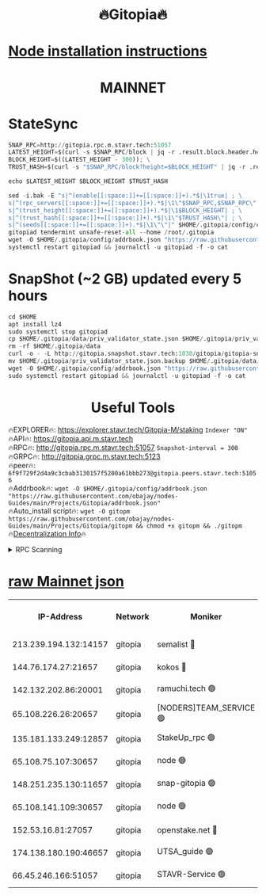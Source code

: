 <h1 align="center"> 🔥Gitopia🔥</h1>

[Node installation instructions](https://github.com/obajay/nodes-Guides/tree/main/Projects/Gitopia)
=

<h1 align="center"> MAINNET</h1>

# StateSync
```python
SNAP_RPC=http://gitopia.rpc.m.stavr.tech:51057
LATEST_HEIGHT=$(curl -s $SNAP_RPC/block | jq -r .result.block.header.height); \
BLOCK_HEIGHT=$((LATEST_HEIGHT - 300)); \
TRUST_HASH=$(curl -s "$SNAP_RPC/block?height=$BLOCK_HEIGHT" | jq -r .result.block_id.hash)

echo $LATEST_HEIGHT $BLOCK_HEIGHT $TRUST_HASH

sed -i.bak -E "s|^(enable[[:space:]]+=[[:space:]]+).*$|\1true| ; \
s|^(rpc_servers[[:space:]]+=[[:space:]]+).*$|\1\"$SNAP_RPC,$SNAP_RPC\"| ; \
s|^(trust_height[[:space:]]+=[[:space:]]+).*$|\1$BLOCK_HEIGHT| ; \
s|^(trust_hash[[:space:]]+=[[:space:]]+).*$|\1\"$TRUST_HASH\"| ; \
s|^(seeds[[:space:]]+=[[:space:]]+).*$|\1\"\"|" $HOME/.gitopia/config/config.toml
gitopiad tendermint unsafe-reset-all --home /root/.gitopia
wget -O $HOME/.gitopia/config/addrbook.json "https://raw.githubusercontent.com/obajay/nodes-Guides/main/Projects/Gitopia/addrbook.json"
systemctl restart gitopiad && journalctl -u gitopiad -f -o cat
```
# SnapShot (~2 GB) updated every 5 hours
```python
cd $HOME
apt install lz4
sudo systemctl stop gitopiad
cp $HOME/.gitopia/data/priv_validator_state.json $HOME/.gitopia/priv_validator_state.json.backup
rm -rf $HOME/.gitopia/data
curl -o - -L http://gitopia.snapshot.stavr.tech:1030/gitopia/gitopia-snap.tar.lz4 | lz4 -c -d - | tar -x -C $HOME/.gitopia --strip-components 2
mv $HOME/.gitopia/priv_validator_state.json.backup $HOME/.gitopia/data/priv_validator_state.json
wget -O $HOME/.gitopia/config/addrbook.json "https://raw.githubusercontent.com/obajay/nodes-Guides/main/Projects/Gitopia/addrbook.json"
sudo systemctl restart gitopiad && journalctl -u gitopiad -f -o cat
```
 <h1 align="center"> Useful Tools</h1>

🔥EXPLORER🔥:      https://explorer.stavr.tech/Gitopia-M/staking  `Indexer "ON"` \
🔥API🔥: 			 		 https://gitopia.api.m.stavr.tech \
🔥RPC🔥:           http://gitopia.rpc.m.stavr.tech:51057              `Snapshot-interval = 300` \
🔥GRPC🔥:          http://gitopia.grpc.m.stavr.tech:5123 \
🔥peer🔥:					 `6f9f729f2d4a9c3cbab3130157f5200a61bbb273@gitopia.peers.stavr.tech:51056` \
🔥Addrbook🔥:    ```wget -O $HOME/.gitopia/config/addrbook.json "https://raw.githubusercontent.com/obajay/nodes-Guides/main/Projects/Gitopia/addrbook.json"``` \
🔥Auto_install script🔥: ```wget -O gitopm https://raw.githubusercontent.com/obajay/nodes-Guides/main/Projects/Gitopia/gitopm && chmod +x gitopm && ./gitopm``` \
🔥[Decentralization Info](https://github.com/obajay/StateSync-snapshots/tree/main/Projects/Gitopia/Decentralization)🔥

<details>
<summary>RPC Scanning</summary>

<h2 align="center"> We scan nodes in real time every 4 hours. And we provide the final result of RPC endpoints.
We cannot influence the operation of these nodes in any way. </h2>


```python
If Voting Power is higher than 0 --> then the Node is a validator of the network and may be subject to attack and be a potential threat to the chain.
```
```python
We marked such validators with a red symbol
```

</details>

[raw Mainnet json](https://rpc-check.gitopm.stavr.tech/gitopm/rpc-gitopm-result.json)
=

<table><tr><th>IP-Address</th><th>Network</th><th>Moniker</th><th>Latest Block Height</th><th>Earliest Block Height</th><th>Catching Up</th><th>Tx Index</th><th>Voting Power</th><th>Scan Time</th></tr><tr><td>213.239.194.132:14157</td><td>gitopia</td><td>semalist 🔴</td><td>11672679</td><td>6071990</td><td>False</td><td>off</td><td>430705</td><td>2024-01-03T19:40:38.169831548UTC</td></tr><tr><td>144.76.174.27:21657</td><td>gitopia</td><td>kokos 🔴</td><td>11672688</td><td>6071990</td><td>False</td><td>off</td><td>936374</td><td>2024-01-03T19:40:51.932999505UTC</td></tr><tr><td>142.132.202.86:20001</td><td>gitopia</td><td>ramuchi.tech 🟢</td><td>11672686</td><td>6548337</td><td>False</td><td>on</td><td>0</td><td>2024-01-03T19:40:49.246874275UTC</td></tr><tr><td>65.108.226.26:20657</td><td>gitopia</td><td>[NODERS]TEAM_SERVICE 🟢</td><td>11672700</td><td>6846001</td><td>False</td><td>on</td><td>0</td><td>2024-01-03T19:41:11.147741550UTC</td></tr><tr><td>135.181.133.249:12857</td><td>gitopia</td><td>StakeUp_rpc 🟢</td><td>11672687</td><td>8010001</td><td>False</td><td>on</td><td>0</td><td>2024-01-03T19:40:49.600955641UTC</td></tr><tr><td>65.108.75.107:30657</td><td>gitopia</td><td>node 🟢</td><td>11672695</td><td>8802845</td><td>False</td><td>on</td><td>0</td><td>2024-01-03T19:41:02.505497505UTC</td></tr><tr><td>148.251.235.130:11657</td><td>gitopia</td><td>snap-gitopia 🟢</td><td>11672686</td><td>9516001</td><td>False</td><td>on</td><td>0</td><td>2024-01-03T19:40:48.972335408UTC</td></tr><tr><td>65.108.141.109:30657</td><td>gitopia</td><td>node 🟢</td><td>11672686</td><td>10145845</td><td>False</td><td>on</td><td>0</td><td>2024-01-03T19:40:48.727918374UTC</td></tr><tr><td>152.53.16.81:27057</td><td>gitopia</td><td>openstake.net 🔴</td><td>11672663</td><td>10455001</td><td>False</td><td>off</td><td>12631</td><td>2024-01-03T19:40:11.921396466UTC</td></tr><tr><td>174.138.180.190:46657</td><td>gitopia</td><td>UTSA_guide 🟢</td><td>11672668</td><td>11194706</td><td>False</td><td>on</td><td>0</td><td>2024-01-03T19:40:20.821134540UTC</td></tr><tr><td>66.45.246.166:51057</td><td>gitopia</td><td>STAVR-Service 🟢</td><td>11672674</td><td>11658001</td><td>False</td><td>on</td><td>0</td><td>2024-01-03T19:40:29.586683931UTC</td></tr></table>
